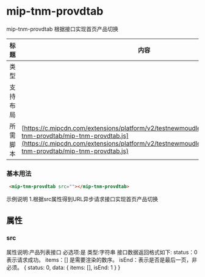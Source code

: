 # mip-tnm-provdtab

mip-tnm-provdtab 根据接口实现首页产品切换

标题|内容
----|----
类型|
支持布局|
所需脚本| [https://c.mipcdn.com/extensions/platform/v2/testnewmoudle7.no2.35nic.com/mip-tnm-provdtab/mip-tnm-provdtab.js](https://c.mipcdn.com/extensions/platform/v2/testnewmoudle7.no2.35nic.com/mip-tnm-provdtab/mip-tnm-provdtab.js)

### 基本用法
```html
 <mip-tnm-provdtab src=""></mip-tnm-provdtab>
````
示例说明
1.根据src属性得到URL异步请求接口实现首页产品切换
## 属性

### src

属性说明:产品列表接口
必选项:是
类型:字符串
接口数据返回格式如下:
status：0 表示请求成功。
items：[] 是需要渲染的数序。
isEnd：表示是否是最后一页，非必须。
{
    status: 0,
    data: {
        items: [],
        isEnd: 1
    }
}